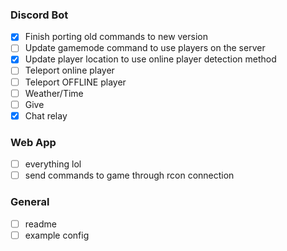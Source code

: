 ### Discord Bot
- [x] Finish porting old commands to new version
- [ ] Update gamemode command to use players on the server
- [x] Update player location to use online player detection method
- [ ] Teleport online player
- [ ] Teleport OFFLINE player
- [ ] Weather/Time
- [ ] Give
- [x] Chat relay

### Web App
- [ ] everything lol
- [ ] send commands to game through rcon connection

### General
- [ ] readme
- [ ] example config